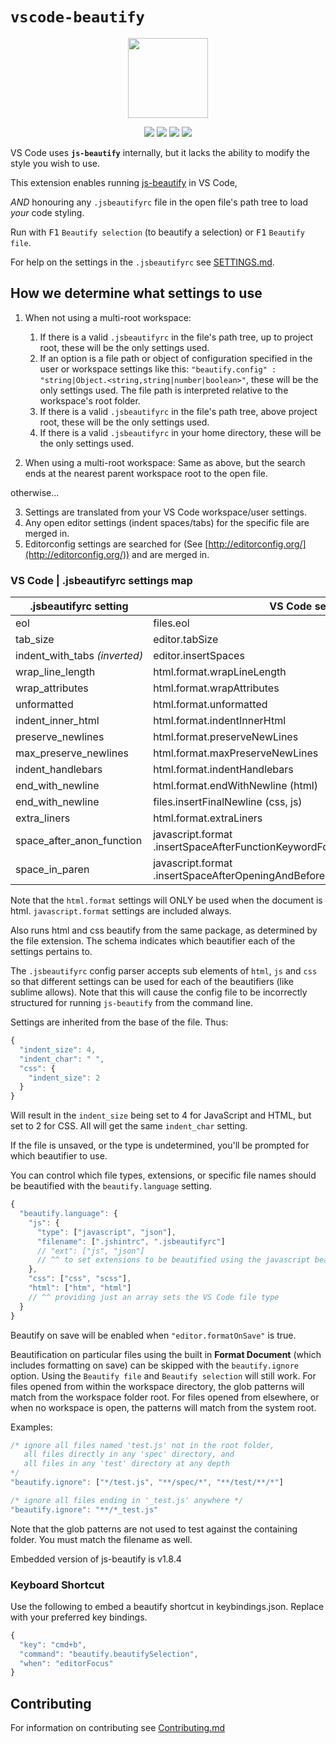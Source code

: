# `vscode-beautify`

<p align="center"><img src="https://github.com/vsce-toolroom/vscode-beautify/raw/a3116d1156e6eb529c30f39d7f0007e65e645e27/icon.png" height="128" /></p>

<p align="center"><a href="https://github.com/vsce-toolroom/vscode-beautify/releases" target="_blank"><img src="https://img.shields.io/github/v/release/vsce-toolroom/vscode-beautify.svg?style=flat-square&label=Release&logo=github&logoColor=cacde2&labelColor=2c2c32&color=006daf" /></a> <a href="https://marketplace.visualstudio.com/items?itemName=vsce-toolroom.vscode-beautify" target="_blank"><img src="https://img.shields.io/visual-studio-marketplace/i/vsce-toolroom.vscode-beautify?style=flat-square&label=Installations&logo=visualstudiocode&logoColor=cacde2&labelColor=2c2c32&color=006daf" /></a> <a href="https://github.com/vsce-toolroom/vscode-beautify/pipelines" target="_blank"><img src="https://img.shields.io/github/checks-status/vsce-toolroom/vscode-beautify/main.svg?2&style=flat-square&label=CI&logo=github&logoColor=cacde2&labelColor=2c2c32&color=006daf" /></a> <a href="https://code.visualstudio.com/updates/v1_39" target="_blank"><img src="https://img.shields.io/static/v1.svg?style=flat-square&label=Visual+Studio+Code&message=%3E=v1.39.0&logo=visualstudiocode&labelColor=2c2c32&color=006daf" /></a></p>

VS Code uses **`js-beautify`** internally, but it lacks the ability to modify the style you wish to use.

This extension enables running [js-beautify](http://jsbeautifier.org/) in VS Code,

_AND_ honouring any `.jsbeautifyrc` file in the open file's path tree to load *your* code styling.

Run with  <kbd>F1</kbd> `Beautify selection` (to beautify a selection) or <kbd>F1</kbd> `Beautify file`.

For help on the settings in the `.jsbeautifyrc` see [SETTINGS.md](https://github.com/HookyQR/VSCodeBeautify/blob/master/SETTINGS.md).

## How we determine what settings to use

1. When not using a multi-root workspace:
    1. If there is a valid `.jsbeautifyrc` in the file's path tree, up to project root, these will be the only settings used.
    2. If an option is a file path or object of configuration specified in the user or workspace settings like this: `"beautify.config" : "string|Object.<string,string|number|boolean>"`, these will be the only settings used. The file path is interpreted relative to the workspace's root folder.
    3. If there is a valid `.jsbeautifyrc` in the file's path tree, above project root, these will be the only settings used.
    4. If there is a valid `.jsbeautifyrc` in your home directory, these will be the only settings used.

2. When using a multi-root workspace:
  Same as above, but the search ends at the nearest parent workspace root to the open file.

otherwise...

3. Settings are translated from your VS Code workspace/user settings.
4. Any open editor settings (indent spaces/tabs) for the specific file are merged in.
5. Editorconfig settings are searched for (See [http://editorconfig.org/](http://editorconfig.org/)) and are merged in.

### VS Code | .jsbeautifyrc settings map

.jsbeautifyrc setting         | VS Code setting
---                           | ---
eol                           | files.eol
tab_size                      | editor.tabSize
indent_with_tabs&nbsp;_(inverted)_ | editor.insertSpaces
wrap_line_length              | html.format.wrapLineLength
wrap_attributes               | html.format.wrapAttributes
unformatted                   | html.format.unformatted
indent_inner_html             | html.format.indentInnerHtml
preserve_newlines             | html.format.preserveNewLines
max_preserve_newlines         | html.format.maxPreserveNewLines
indent_handlebars             | html.format.indentHandlebars
end_with_newline              | html.format.endWithNewline (html)
end_with_newline              | files.insertFinalNewline (css, js)
extra_liners                  | html.format.extraLiners
space_after_anon_function | javascript.format<br> .insertSpaceAfterFunctionKeywordForAnonymousFunctions
space_in_paren | javascript.format<br> .insertSpaceAfterOpeningAndBeforeClosingNonemptyParenthesis

Note that the `html.format` settings will ONLY be used when the document is html. `javascript.format` settings are included always.

Also runs html and css beautify from the same package, as determined by the file extension. The schema indicates which beautifier each of the settings pertains to.

The `.jsbeautifyrc` config parser accepts sub elements of `html`, `js` and `css` so that different settings can be used for each of the beautifiers (like sublime allows). Note that this will cause the config file to be incorrectly structured for running `js-beautify` from the command line.

Settings are inherited from the base of the file. Thus:

```javascript
{
  "indent_size": 4,
  "indent_char": " ",
  "css": {
    "indent_size": 2
  }
}
```

Will result in the `indent_size` being set to 4 for JavaScript and HTML, but set to 2 for CSS. All will get the same `indent_char` setting.

If the file is unsaved, or the type is undetermined, you'll be prompted for which beautifier to use.

You can control which file types, extensions, or specific file names should be beautified with the `beautify.language` setting.

```javascript
{
  "beautify.language": {
    "js": {
      "type": ["javascript", "json"],
      "filename": [".jshintrc", ".jsbeautifyrc"]
      // "ext": ["js", "json"]
      // ^^ to set extensions to be beautified using the javascript beautifier
    },
    "css": ["css", "scss"],
    "html": ["htm", "html"]
    // ^^ providing just an array sets the VS Code file type
  }
}
```

Beautify on save will be enabled when `"editor.formatOnSave"` is true.

Beautification on particular files using the built in **Format Document** (which includes formatting on save) can be skipped with the `beautify.ignore` option. Using the `Beautify file` and `Beautify selection` will still work. For files opened from within the workspace directory, the glob patterns will match from the workspace folder root. For files opened from elsewhere, or when no workspace is open, the patterns will match from the system root.

Examples:

```javascript
/* ignore all files named 'test.js' not in the root folder,
   all files directly in any 'spec' directory, and
   all files in any 'test' directory at any depth
*/
"beautify.ignore": ["*/test.js", "**/spec/*", "**/test/**/*"]

/* ignore all files ending in '_test.js' anywhere */
"beautify.ignore": "**/*_test.js"
```

Note that the glob patterns are not used to test against the containing folder. You must match the filename as well.

Embedded version of js-beautify is v1.8.4

### Keyboard Shortcut

Use the following to embed a beautify shortcut in keybindings.json. Replace with your preferred key bindings.

```javascript
{
  "key": "cmd+b",
  "command": "beautify.beautifySelection",
  "when": "editorFocus"
}
```

## Contributing

For information on contributing see [Contributing.md](https://github.com/HookyQR/VSCodeBeautify/blob/master/.github/CONTRIBUTING.md)
